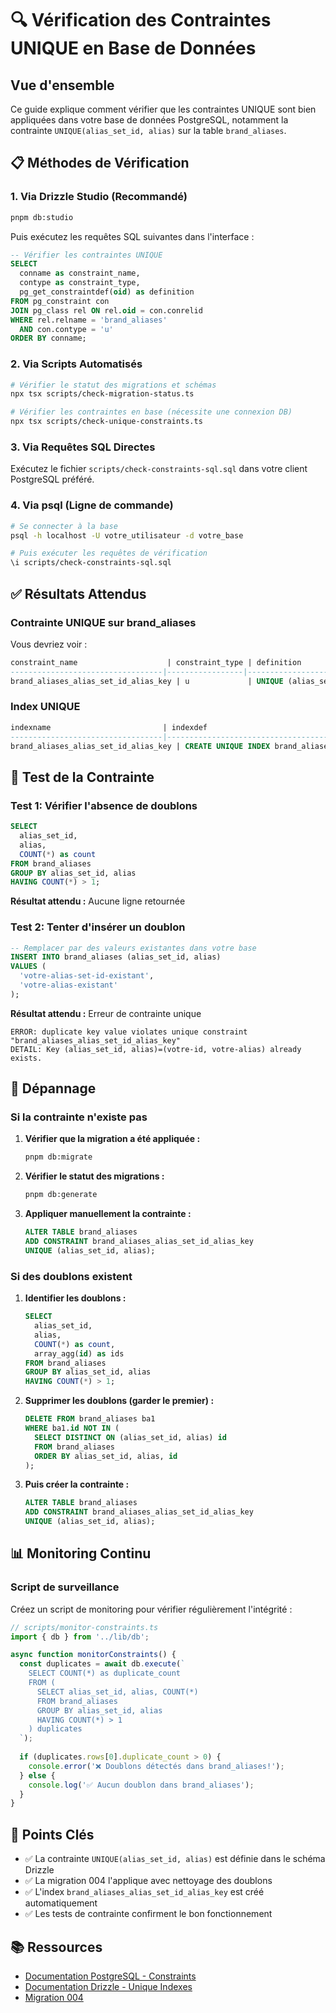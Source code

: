 # 🔍 Vérification des Contraintes UNIQUE en Base de Données

## Vue d'ensemble

Ce guide explique comment vérifier que les contraintes UNIQUE sont bien appliquées dans votre base de données PostgreSQL, notamment la contrainte `UNIQUE(alias_set_id, alias)` sur la table `brand_aliases`.

## 📋 Méthodes de Vérification

### 1. **Via Drizzle Studio (Recommandé)**

```bash
pnpm db:studio
```

Puis exécutez les requêtes SQL suivantes dans l'interface :

```sql
-- Vérifier les contraintes UNIQUE
SELECT 
  conname as constraint_name,
  contype as constraint_type,
  pg_get_constraintdef(oid) as definition
FROM pg_constraint con
JOIN pg_class rel ON rel.oid = con.conrelid
WHERE rel.relname = 'brand_aliases'
  AND con.contype = 'u'
ORDER BY conname;
```

### 2. **Via Scripts Automatisés**

```bash
# Vérifier le statut des migrations et schémas
npx tsx scripts/check-migration-status.ts

# Vérifier les contraintes en base (nécessite une connexion DB)
npx tsx scripts/check-unique-constraints.ts
```

### 3. **Via Requêtes SQL Directes**

Exécutez le fichier `scripts/check-constraints-sql.sql` dans votre client PostgreSQL préféré.

### 4. **Via psql (Ligne de commande)**

```bash
# Se connecter à la base
psql -h localhost -U votre_utilisateur -d votre_base

# Puis exécuter les requêtes de vérification
\i scripts/check-constraints-sql.sql
```

## ✅ Résultats Attendus

### Contrainte UNIQUE sur brand_aliases

Vous devriez voir :

```sql
constraint_name                    | constraint_type | definition
----------------------------------|-----------------|----------------------------------------
brand_aliases_alias_set_id_alias_key | u             | UNIQUE (alias_set_id, alias)
```

### Index UNIQUE

```sql
indexname                         | indexdef
----------------------------------|----------------------------------------
brand_aliases_alias_set_id_alias_key | CREATE UNIQUE INDEX brand_aliases_alias_set_id_alias_key ON public.brand_aliases USING btree (alias_set_id, alias)
```

## 🧪 Test de la Contrainte

### Test 1: Vérifier l'absence de doublons

```sql
SELECT 
  alias_set_id, 
  alias, 
  COUNT(*) as count
FROM brand_aliases
GROUP BY alias_set_id, alias
HAVING COUNT(*) > 1;
```

**Résultat attendu :** Aucune ligne retournée

### Test 2: Tenter d'insérer un doublon

```sql
-- Remplacer par des valeurs existantes dans votre base
INSERT INTO brand_aliases (alias_set_id, alias)
VALUES (
  'votre-alias-set-id-existant', 
  'votre-alias-existant'
);
```

**Résultat attendu :** Erreur de contrainte unique

```
ERROR: duplicate key value violates unique constraint "brand_aliases_alias_set_id_alias_key"
DETAIL: Key (alias_set_id, alias)=(votre-id, votre-alias) already exists.
```

## 🔧 Dépannage

### Si la contrainte n'existe pas

1. **Vérifier que la migration a été appliquée :**
   ```bash
   pnpm db:migrate
   ```

2. **Vérifier le statut des migrations :**
   ```bash
   pnpm db:generate
   ```

3. **Appliquer manuellement la contrainte :**
   ```sql
   ALTER TABLE brand_aliases
   ADD CONSTRAINT brand_aliases_alias_set_id_alias_key
   UNIQUE (alias_set_id, alias);
   ```

### Si des doublons existent

1. **Identifier les doublons :**
   ```sql
   SELECT 
     alias_set_id, 
     alias, 
     COUNT(*) as count,
     array_agg(id) as ids
   FROM brand_aliases
   GROUP BY alias_set_id, alias
   HAVING COUNT(*) > 1;
   ```

2. **Supprimer les doublons (garder le premier) :**
   ```sql
   DELETE FROM brand_aliases ba1
   WHERE ba1.id NOT IN (
     SELECT DISTINCT ON (alias_set_id, alias) id
     FROM brand_aliases
     ORDER BY alias_set_id, alias, id
   );
   ```

3. **Puis créer la contrainte :**
   ```sql
   ALTER TABLE brand_aliases
   ADD CONSTRAINT brand_aliases_alias_set_id_alias_key
   UNIQUE (alias_set_id, alias);
   ```

## 📊 Monitoring Continu

### Script de surveillance

Créez un script de monitoring pour vérifier régulièrement l'intégrité :

```typescript
// scripts/monitor-constraints.ts
import { db } from '../lib/db';

async function monitorConstraints() {
  const duplicates = await db.execute(`
    SELECT COUNT(*) as duplicate_count
    FROM (
      SELECT alias_set_id, alias, COUNT(*)
      FROM brand_aliases
      GROUP BY alias_set_id, alias
      HAVING COUNT(*) > 1
    ) duplicates
  `);
  
  if (duplicates.rows[0].duplicate_count > 0) {
    console.error('❌ Doublons détectés dans brand_aliases!');
  } else {
    console.log('✅ Aucun doublon dans brand_aliases');
  }
}
```

## 🎯 Points Clés

- ✅ La contrainte `UNIQUE(alias_set_id, alias)` est définie dans le schéma Drizzle
- ✅ La migration 004 l'applique avec nettoyage des doublons
- ✅ L'index `brand_aliases_alias_set_id_alias_key` est créé automatiquement
- ✅ Les tests de contrainte confirment le bon fonctionnement

## 📚 Ressources

- [Documentation PostgreSQL - Constraints](https://www.postgresql.org/docs/current/ddl-constraints.html)
- [Documentation Drizzle - Unique Indexes](https://orm.drizzle.team/docs/indexes#unique-indexes)
- [Migration 004](../migrations/004_add_companies_competitors_aliases.sql)
